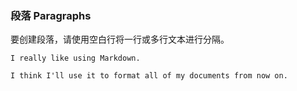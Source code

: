 ### 段落 Paragraphs

要创建段落，请使用空白行将一行或多行文本进行分隔。

```
I really like using Markdown.

I think I'll use it to format all of my documents from now on.
```